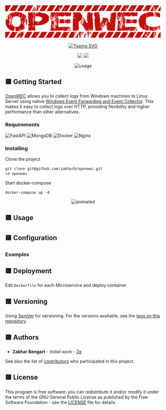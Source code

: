 <p align="center">
  <a href="https://www.linkedin.com/in/zakharb/openwec">
  <img src="img/logo.png" alt="Caution Font" />
</p>

<p align="center">

  <a href="https://git.io/typing-svg">
    <img src="https://readme-typing-svg.herokuapp.com?font=Fira+Code&weight=600&pause=1000&color=C20F08&width=435&lines=Open-source+Windows+Event+Collector" alt="Typing SVG" />
  </a>  

</p>

<p align="center">
  <img src="https://img.shields.io/badge/version-0.1-red" height="20"/>
  <img src="https://img.shields.io/badge/python-3.11-red" height="20"/>
</p>


<p align="center">
  <img src="img/usage.gif" alt="usage" />
</p>


## :red_square: Getting Started
[OpenWEC](https://github.com/zakharb/openwec) allows you to collect logs from Windows machines to Linux Server using native [Windows Event Forwarding and Event Collector](https://learn.microsoft.com/en-us/windows/win32/wec/windows-event-collector).   This makes it easy to collect logs over HTTP, providing flexibility and higher performance than other alternatives.

### Requirements

![FastAPI](https://img.shields.io/badge/FastAPI-005571?style=for-the-badge&logo=fastapi)
![MongoDB](https://img.shields.io/badge/MongoDB-%234ea94b.svg?style=for-the-badge&logo=mongodb&logoColor=white)
![Docker](https://img.shields.io/badge/docker-%230db7ed.svg?style=for-the-badge&logo=docker&logoColor=white)
![Nginx](https://img.shields.io/badge/nginx-%23009639.svg?style=for-the-badge&logo=nginx&logoColor=white)

### Installing

Clone the project

```
git clone git@github.com:zakharb/openwec.git
cd openwec
```

Start docker-compose

```
docker-compose up -d
```

<p align="center">
  <img src="img/install.gif" alt="animated" />
</p>

## :red_square: Usage  


## :red_square: Configuration  


### Examples  

## :red_square: Deployment

Edit `Dockerfile` for each Microservice and deploy container

## :red_square: Versioning

Using [SemVer](http://semver.org/) for versioning. For the versions available, see the [tags on this repository](https://github.com/zakharb/openwec/tags). 

## :red_square: Authors

* **Zakhar Bengart** - *Initial work* - [Ze](https://github.com/zakharb)

See also the list of [contributors](https://github.com/zakharb/openwec/contributors) who participated in this project.

## :red_square: License

This program is free software: you can redistribute it and/or modify it under the terms of the GNU General Public License as published by the Free Software Foundation - see the [LICENSE](LICENSE) file for details
